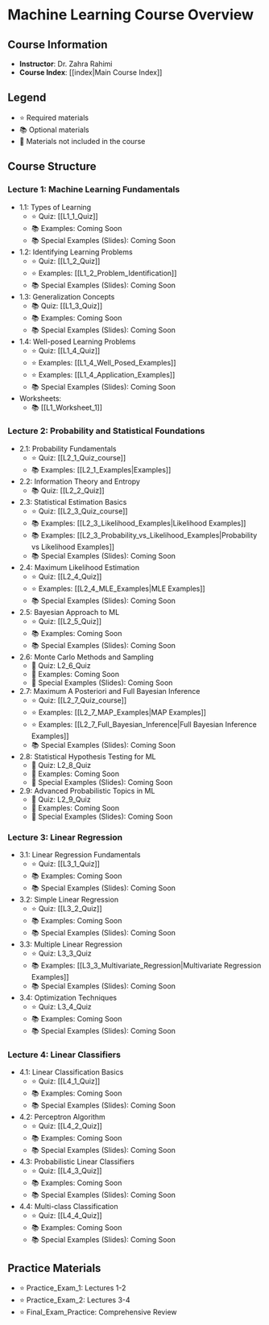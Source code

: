 # Machine Learning Course Overview

## Course Information
- **Instructor**: Dr. Zahra Rahimi
- **Course Index**: [[index|Main Course Index]]

## Legend
- ⭐ Required materials
- 📚 Optional materials
- 🚫 Materials not included in the course

## Course Structure

### Lecture 1: Machine Learning Fundamentals
- 1.1: Types of Learning
  - ⭐ Quiz: [[L1_1_Quiz]]
  - 📚 Examples: Coming Soon
  - 📚 Special Examples (Slides): Coming Soon
- 1.2: Identifying Learning Problems
  - ⭐ Quiz: [[L1_2_Quiz]]
  - ⭐ Examples: [[L1_2_Problem_Identification]]
  - 📚 Special Examples (Slides): Coming Soon
- 1.3: Generalization Concepts
  - 📚 Quiz: [[L1_3_Quiz]]
  - 📚 Examples: Coming Soon
  - 📚 Special Examples (Slides): Coming Soon
- 1.4: Well-posed Learning Problems
  - ⭐ Quiz: [[L1_4_Quiz]]
  - ⭐ Examples: [[L1_4_Well_Posed_Examples]]
  - ⭐ Examples: [[L1_4_Application_Examples]]
  - 📚 Special Examples (Slides): Coming Soon
- Worksheets:
  - 📚 [[L1_Worksheet_1]]

### Lecture 2: Probability and Statistical Foundations
- 2.1: Probability Fundamentals
  - ⭐ Quiz: [[L2_1_Quiz_course]]
  - 📚 Examples: [[L2_1_Examples|Examples]]
- 2.2: Information Theory and Entropy
  - 📚 Quiz: [[L2_2_Quiz]]
- 2.3: Statistical Estimation Basics
  - ⭐ Quiz: [[L2_3_Quiz_course]]
  - 📚 Examples: [[L2_3_Likelihood_Examples|Likelihood Examples]]
  - 📚 Examples: [[L2_3_Probability_vs_Likelihood_Examples|Probability vs Likelihood Examples]]
  - 📚 Special Examples (Slides): Coming Soon
- 2.4: Maximum Likelihood Estimation
  - ⭐ Quiz: [[L2_4_Quiz]]
  - ⭐ Examples: [[L2_4_MLE_Examples|MLE Examples]]
  - 📚 Special Examples (Slides): Coming Soon
- 2.5: Bayesian Approach to ML
  - ⭐ Quiz: [[L2_5_Quiz]]
  - 📚 Examples: Coming Soon
  - 📚 Special Examples (Slides): Coming Soon
- 2.6: Monte Carlo Methods and Sampling
  - 🚫 Quiz: L2_6_Quiz
  - 🚫 Examples: Coming Soon
  - 🚫 Special Examples (Slides): Coming Soon
- 2.7: Maximum A Posteriori and Full Bayesian Inference
  - ⭐ Quiz: [[L2_7_Quiz_course]]
  - ⭐ Examples: [[L2_7_MAP_Examples|MAP Examples]]
  - ⭐ Examples: [[L2_7_Full_Bayesian_Inference|Full Bayesian Inference Examples]]
  - 📚 Special Examples (Slides): Coming Soon
- 2.8: Statistical Hypothesis Testing for ML
  - 🚫 Quiz: L2_8_Quiz
  - 🚫 Examples: Coming Soon
  - 🚫 Special Examples (Slides): Coming Soon
- 2.9: Advanced Probabilistic Topics in ML
  - 🚫 Quiz: L2_9_Quiz
  - 🚫 Examples: Coming Soon
  - 🚫 Special Examples (Slides): Coming Soon

### Lecture 3: Linear Regression
- 3.1: Linear Regression Fundamentals
  - ⭐ Quiz: [[L3_1_Quiz]]
  - 📚 Examples: Coming Soon
  - 📚 Special Examples (Slides): Coming Soon
- 3.2: Simple Linear Regression
  - ⭐ Quiz: [[L3_2_Quiz]]
  - 📚 Examples: Coming Soon
  - 📚 Special Examples (Slides): Coming Soon
- 3.3: Multiple Linear Regression
  - ⭐ Quiz: L3_3_Quiz
  - 📚 Examples: [[L3_3_Multivariate_Regression|Multivariate Regression Examples]]
  - 📚 Special Examples (Slides): Coming Soon
- 3.4: Optimization Techniques
  - ⭐ Quiz: L3_4_Quiz
  - 📚 Examples: Coming Soon
  - 📚 Special Examples (Slides): Coming Soon

### Lecture 4: Linear Classifiers
- 4.1: Linear Classification Basics
  - ⭐ Quiz: [[L4_1_Quiz]]
  - 📚 Examples: Coming Soon
  - 📚 Special Examples (Slides): Coming Soon
- 4.2: Perceptron Algorithm
  - ⭐ Quiz: [[L4_2_Quiz]]
  - 📚 Examples: Coming Soon
  - 📚 Special Examples (Slides): Coming Soon
- 4.3: Probabilistic Linear Classifiers
  - ⭐ Quiz: [[L4_3_Quiz]]
  - 📚 Examples: Coming Soon
  - 📚 Special Examples (Slides): Coming Soon
- 4.4: Multi-class Classification
  - ⭐ Quiz: [[L4_4_Quiz]]
  - 📚 Examples: Coming Soon
  - 📚 Special Examples (Slides): Coming Soon

## Practice Materials
- ⭐ Practice_Exam_1: Lectures 1-2
- ⭐ Practice_Exam_2: Lectures 3-4
- ⭐ Final_Exam_Practice: Comprehensive Review
